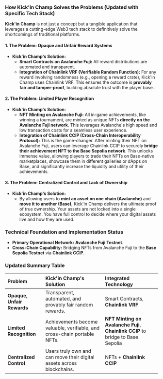 ### **How Kick'in Champ Solves the Problems (Updated with Specific Tech Stack)**

**Kick'in Champ** is not just a concept but a tangible application that leverages a cutting-edge Web3 tech stack to definitively solve the shortcomings of traditional platforms.

#### 1. The Problem: Opaque and Unfair Reward Systems

- **Kick'in Champ's Solution:**
  - **Smart Contracts on Avalanche Fuji:** All reward distributions are automated and transparent.
  - **Integration of Chainlink VRF (Verifiable Random Function):** For any reward involving randomness (e.g., opening a reward crate), Kick'in Champ uses Chainlink VRF. This ensures the outcome is **provably fair and tamper-proof**, building absolute trust with the player base.

#### 2. The Problem: Limited Player Recognition

- **Kick'in Champ's Solution:**
  - **NFT Minting on Avalanche Fuji:** All in-game achievements, like winning a tournament, are minted as unique NFTs **directly on the Avalanche Fuji network**. This leverages Avalanche's high speed and low transaction costs for a seamless user experience.
  - **Integration of Chainlink CCIP (Cross-Chain Interoperability Protocol):** This is the game-changer. After minting their NFT on Avalanche Fuji, users can leverage Chainlink CCIP to securely **bridge their achievement NFT to the Base Sepolia network**. This unlocks immense value, allowing players to trade their NFTs on Base-native marketplaces, showcase them in different galleries or dApps on Base, and significantly increase the liquidity and utility of their achievements.

#### 3. The Problem: Centralized Control and Lack of Ownership

- **Kick'in Champ's Solution:**
  - By allowing users to **mint an asset on one chain (Avalanche)** and **move it to another (Base)**, Kick'in Champ delivers the ultimate proof of true ownership. Your assets are not locked into a single ecosystem. You have full control to decide where your digital assets live and how they are used.

### **Technical Foundation and Implementation Status**

- **Primary Operational Network:** **Avalanche Fuji Testnet**.
- **Cross-Chain Capability:** Bridging NFTs from Avalanche Fuji to the **Base Sepolia Testnet** via **Chainlink CCIP**.

### **Updated Summary Table**

| Problem                    | Kick'in Champ's Solution                                                 | Integrated Technology                                                           |
| :------------------------- | :----------------------------------------------------------------------- | :------------------------------------------------------------------------------ |
| **Opaque, Unfair Rewards** | Transparent, automated, and provably fair random rewards.                | Smart Contracts, **Chainlink VRF**                                              |
| **Limited Recognition**    | Achievements become valuable, verifiable, and cross-chain portable NFTs. | **NFT Minting on Avalanche Fuji**, **Chainlink CCIP** to bridge to Base Sepolia |
| **Centralized Control**    | Users truly own and can move their digital assets across blockchains.    | NFTs + **Chainlink CCIP**                                                       |
